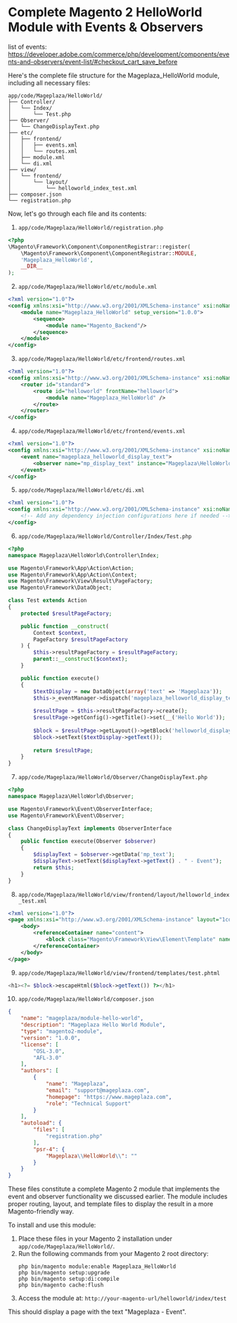 # Complete Magento 2 HelloWorld Module with Events & Observers

list of events: 
https://developer.adobe.com/commerce/php/development/components/events-and-observers/event-list/#checkout_cart_save_before

Here's the complete file structure for the Mageplaza_HelloWorld module, including all necessary files:

```
app/code/Mageplaza/HelloWorld/
├── Controller/
│   └── Index/
│       └── Test.php
├── Observer/
│   └── ChangeDisplayText.php
├── etc/
│   ├── frontend/
│   │   ├── events.xml
│   │   └── routes.xml
│   ├── module.xml
│   └── di.xml
├── view/
│   └── frontend/
│       └── layout/
│           └── helloworld_index_test.xml
├── composer.json
└── registration.php
```

Now, let's go through each file and its contents:

1. `app/code/Mageplaza/HelloWorld/registration.php`

```php
<?php
\Magento\Framework\Component\ComponentRegistrar::register(
    \Magento\Framework\Component\ComponentRegistrar::MODULE,
    'Mageplaza_HelloWorld',
    __DIR__
);
```

2. `app/code/Mageplaza/HelloWorld/etc/module.xml`

```xml
<?xml version="1.0"?>
<config xmlns:xsi="http://www.w3.org/2001/XMLSchema-instance" xsi:noNamespaceSchemaLocation="urn:magento:framework:Module/etc/module.xsd">
    <module name="Mageplaza_HelloWorld" setup_version="1.0.0">
        <sequence>
            <module name="Magento_Backend"/>
        </sequence>
    </module>
</config>
```

3. `app/code/Mageplaza/HelloWorld/etc/frontend/routes.xml`

```xml
<?xml version="1.0"?>
<config xmlns:xsi="http://www.w3.org/2001/XMLSchema-instance" xsi:noNamespaceSchemaLocation="urn:magento:framework:App/etc/routes.xsd">
    <router id="standard">
        <route id="helloworld" frontName="helloworld">
            <module name="Mageplaza_HelloWorld" />
        </route>
    </router>
</config>
```

4. `app/code/Mageplaza/HelloWorld/etc/frontend/events.xml`

```xml
<?xml version="1.0"?>
<config xmlns:xsi="http://www.w3.org/2001/XMLSchema-instance" xsi:noNamespaceSchemaLocation="urn:magento:framework:Event/etc/events.xsd">
    <event name="mageplaza_helloworld_display_text">
        <observer name="mp_display_text" instance="Mageplaza\HelloWorld\Observer\ChangeDisplayText" />
    </event>
</config>
```

5. `app/code/Mageplaza/HelloWorld/etc/di.xml`

```xml
<?xml version="1.0"?>
<config xmlns:xsi="http://www.w3.org/2001/XMLSchema-instance" xsi:noNamespaceSchemaLocation="urn:magento:framework:ObjectManager/etc/config.xsd">
    <!-- Add any dependency injection configurations here if needed -->
</config>
```

6. `app/code/Mageplaza/HelloWorld/Controller/Index/Test.php`

```php
<?php
namespace Mageplaza\HelloWorld\Controller\Index;

use Magento\Framework\App\Action\Action;
use Magento\Framework\App\Action\Context;
use Magento\Framework\View\Result\PageFactory;
use Magento\Framework\DataObject;

class Test extends Action
{
    protected $resultPageFactory;

    public function __construct(
        Context $context,
        PageFactory $resultPageFactory
    ) {
        $this->resultPageFactory = $resultPageFactory;
        parent::__construct($context);
    }

    public function execute()
    {
        $textDisplay = new DataObject(array('text' => 'Mageplaza'));
        $this->_eventManager->dispatch('mageplaza_helloworld_display_text', ['mp_text' => $textDisplay]);
        
        $resultPage = $this->resultPageFactory->create();
        $resultPage->getConfig()->getTitle()->set(__('Hello World'));
        
        $block = $resultPage->getLayout()->getBlock('helloworld_display_text');
        $block->setText($textDisplay->getText());
        
        return $resultPage;
    }
}
```

7. `app/code/Mageplaza/HelloWorld/Observer/ChangeDisplayText.php`

```php
<?php
namespace Mageplaza\HelloWorld\Observer;

use Magento\Framework\Event\ObserverInterface;
use Magento\Framework\Event\Observer;

class ChangeDisplayText implements ObserverInterface
{
    public function execute(Observer $observer)
    {
        $displayText = $observer->getData('mp_text');
        $displayText->setText($displayText->getText() . " - Event");
        return $this;
    }
}
```

8. `app/code/Mageplaza/HelloWorld/view/frontend/layout/helloworld_index_test.xml`

```xml
<?xml version="1.0"?>
<page xmlns:xsi="http://www.w3.org/2001/XMLSchema-instance" layout="1column" xsi:noNamespaceSchemaLocation="urn:magento:framework:View/Layout/etc/page_configuration.xsd">
    <body>
        <referenceContainer name="content">
            <block class="Magento\Framework\View\Element\Template" name="helloworld_display_text" template="Mageplaza_HelloWorld::test.phtml"/>
        </referenceContainer>
    </body>
</page>
```

9. `app/code/Mageplaza/HelloWorld/view/frontend/templates/test.phtml`

```php
<h1><?= $block->escapeHtml($block->getText()) ?></h1>
```

10. `app/code/Mageplaza/HelloWorld/composer.json`

```json
{
    "name": "mageplaza/module-hello-world",
    "description": "Mageplaza Hello World Module",
    "type": "magento2-module",
    "version": "1.0.0",
    "license": [
        "OSL-3.0",
        "AFL-3.0"
    ],
    "authors": [
        {
            "name": "Mageplaza",
            "email": "support@mageplaza.com",
            "homepage": "https://www.mageplaza.com",
            "role": "Technical Support"
        }
    ],
    "autoload": {
        "files": [
            "registration.php"
        ],
        "psr-4": {
            "Mageplaza\\HelloWorld\\": ""
        }
    }
}
```

These files constitute a complete Magento 2 module that implements the event and observer functionality we discussed earlier. The module includes proper routing, layout, and template files to display the result in a more Magento-friendly way.

To install and use this module:

1. Place these files in your Magento 2 installation under `app/code/Mageplaza/HelloWorld/`.
2. Run the following commands from your Magento 2 root directory:
   ```
   php bin/magento module:enable Mageplaza_HelloWorld
   php bin/magento setup:upgrade
   php bin/magento setup:di:compile
   php bin/magento cache:flush
   ```
3. Access the module at: `http://your-magento-url/helloworld/index/test`

This should display a page with the text "Mageplaza - Event".
